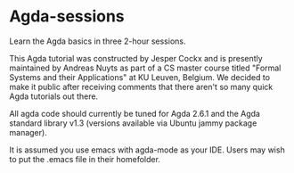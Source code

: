 # Agda-sessions
Learn the Agda basics in three 2-hour sessions.

This Agda tutorial was constructed by Jesper Cockx and is presently maintained by Andreas Nuyts as part of a CS master course titled "Formal Systems and their Applications" at KU Leuven, Belgium. We decided to make it public after receiving comments that there aren't so many quick Agda tutorials out there.

All agda code should currently be tuned for Agda 2.6.1 and the Agda standard library v1.3 (versions available via Ubuntu jammy package manager).

It is assumed you use emacs with agda-mode as your IDE. Users may wish to put the .emacs file in their homefolder.
